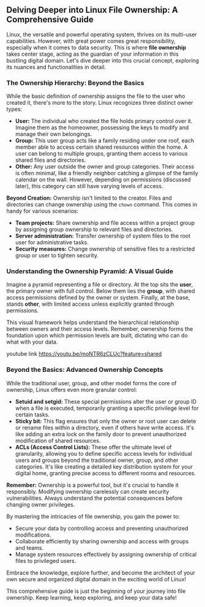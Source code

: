 ## Delving Deeper into Linux File Ownership: A Comprehensive Guide

Linux, the versatile and powerful operating system, thrives on its multi-user capabilities. However, with great power comes great responsibility, especially when it comes to data security. This is where **file ownership** takes center stage, acting as the guardian of your information in this bustling digital domain. Let's dive deeper into this crucial concept, exploring its nuances and functionalities in detail.

### The Ownership Hierarchy: Beyond the Basics

While the basic definition of ownership assigns the file to the user who created it, there's more to the story. Linux recognizes three distinct owner types:

* **User:** The individual who created the file holds primary control over it. Imagine them as the homeowner, possessing the keys to modify and manage their own belongings.
* **Group:** This user group acts like a family residing under one roof, each member able to access certain shared resources within the home. A user can belong to multiple groups, granting them access to various shared files and directories.
* **Other:** Any user outside the owner and group categories. Their access is often minimal, like a friendly neighbor catching a glimpse of the family calendar on the wall. However, depending on permissions (discussed later), this category can still have varying levels of access.

**Beyond Creation:** Ownership isn't limited to the creator. Files and directories can change ownership using the `chown` command. This comes in handy for various scenarios:

* **Team projects:** Share ownership and file access within a project group by assigning group ownership to relevant files and directories.
* **Server administration:** Transfer ownership of system files to the root user for administrative tasks.
* **Security measures:** Change ownership of sensitive files to a restricted group or user to tighten security.

### Understanding the Ownership Pyramid: A Visual Guide

Imagine a pyramid representing a file or directory. At the top sits the **user**, the primary owner with full control. Below them lies the **group**, with shared access permissions defined by the owner or system. Finally, at the base, stands **other**, with limited access unless explicitly granted through permissions.

This visual framework helps understand the hierarchical relationship between owners and their access levels. Remember, ownership forms the foundation upon which permission levels are built, dictating who can do what with your data.

youtube link 
https://youtu.be/moNTR6zCLUc?feature=shared
### Beyond the Basics: Advanced Ownership Concepts

While the traditional user, group, and other model forms the core of ownership, Linux offers even more granular control:

* **Setuid and setgid:** These special permissions alter the user or group ID when a file is executed, temporarily granting a specific privilege level for certain tasks.
* **Sticky bit:** This flag ensures that only the owner or root user can delete or rename files within a directory, even if others have write access. It's like adding an extra lock on the family door to prevent unauthorized modification of shared resources.
* **ACLs (Access Control Lists):** These offer the ultimate level of granularity, allowing you to define specific access levels for individual users and groups beyond the traditional owner, group, and other categories. It's like creating a detailed key distribution system for your digital home, granting precise access to different rooms and resources.

**Remember:** Ownership is a powerful tool, but it's crucial to handle it responsibly. Modifying ownership carelessly can create security vulnerabilities. Always understand the potential consequences before changing owner privileges.

By mastering the intricacies of file ownership, you gain the power to:

* Secure your data by controlling access and preventing unauthorized modifications.
* Collaborate efficiently by sharing ownership and access with groups and teams.
* Manage system resources effectively by assigning ownership of critical files to privileged users.

Embrace the knowledge, explore further, and become the architect of your own secure and organized digital domain in the exciting world of Linux!

This comprehensive guide is just the beginning of your journey into file ownership. Keep learning, keep exploring, and keep your data safe!

